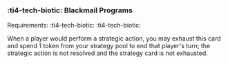 ### :ti4-tech-biotic: **Blackmail Programs**

Requirements: :ti4-tech-biotic: :ti4-tech-biotic:

When a player would perform a strategic action, you may exhaust this card and spend 1 token from your strategy pool to end that player's turn; the strategic action is not resolved and the strategy card is not exhausted.
